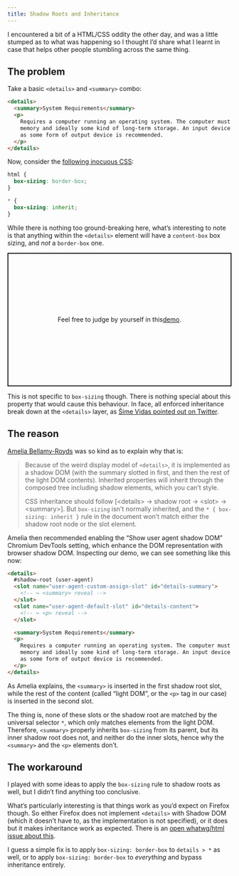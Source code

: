 ```yaml
---
title: Shadow Roots and Inheritance
---
```


I encountered a bit of a HTML/CSS oddity the other day, and was a little stumped as to what was happening so I thought I’d share what I learnt in case that helps other people stumbling across the same thing.

## The problem

Take a basic `<details>` and `<summary>` combo:

```html
<details>
  <summary>System Requirements</summary>
  <p>
    Requires a computer running an operating system. The computer must have some
    memory and ideally some kind of long-term storage. An input device as well
    as some form of output device is recommended.
  </p>
</details>
```

Now, consider the [following inocuous CSS](https://css-tricks.com/inheriting-box-sizing-probably-slightly-better-best-practice/):

```css
html {
  box-sizing: border-box;
}

* {
  box-sizing: inherit;
}
```

While there is nothing too ground-breaking here, what’s interesting to note is that anything within the `<details>` element will have a `content-box` box sizing, and _not_ a `border-box` one.

<p class="codepen" data-height="300" data-default-tab="html,result" data-slug-hash="KKmONwP" data-user="KittyGiraudel" style="height: 300px; box-sizing: border-box; display: flex; align-items: center; justify-content: center; border: 2px solid; margin: 1em 0; padding: 1em;">
  Feel free to judge by yourself in this <a href="https://codepen.io/KittyGiraudel/pen/KKmONwP">demo</a>.
</p>

This is not specific to `box-sizing` though. There is nothing special about this property that would cause this behaviour. In face, all enforced inheritance break down at the `<details>` layer, as [Šime Vidas pointed out on Twitter](https://twitter.com/simevidas/status/1428503137816612871?s=20).

## The reason

[Amelia Bellamy-Royds](https://twitter.com/AmeliasBrain/status/1428762631725326339?s=20) was so kind as to explain why that is:

> Because of the weird display model of `<details>`, it is implemented as a shadow DOM (with the summary slotted in first, and then the rest of the light DOM contents). Inherited properties will inherit through the composed tree including shadow elements, which you can’t style.
>
> CSS inheritance should follow [&lt;details> → shadow root → &lt;slot> → &lt;summary>]. But `box-sizing` isn't normally inherited, and the `* { box-sizing: inherit }` rule in the document won’t match either the shadow root node or the slot element.

Amelia then recommended enabling the “Show user agent shadow DOM” Chromium DevTools setting, which enhance the DOM representation with browser shadow DOM. Inspecting our demo, we can see something like this now:

```html
<details>
  #shadow-root (user-agent)
  <slot name="user-agent-custom-assign-slot" id="details-summary">
    <!-- ↪ <summary> reveal -->
  </slot>
  <slot name="user-agent-default-slot" id="details-content">
    <!-- ↪ <p> reveal -->
  </slot>

  <summary>System Requirements</summary>
  <p>
    Requires a computer running an operating system. The computer must have some
    memory and ideally some kind of long-term storage. An input device as well
    as some form of output device is recommended.
  </p>
</details>
```

As Amelia explains, the `<summary>` is inserted in the first shadow root slot, while the rest of the content (called “light DOM”, or the `<p>` tag in our case) is inserted in the second slot.

The thing is, none of these slots or the shadow root are matched by the universal selector `*`, which only matches elements from the light DOM. Therefore, `<summary>` properly inherits `box-sizing` from its parent, but its inner shadow root does not, and neither do the inner slots, hence why the `<summary>` and the `<p>` elements don’t.

## The workaround

I played with some ideas to apply the `box-sizing` rule to shadow roots as well, but I didn’t find anything too conclusive.

What’s particularly interesting is that things work as you’d expect on Firefox though. So either Firefox does not implement `<details>` with Shadow DOM (which it doesn’t have to, as the implementation is not specified), or it does but it makes inheritance work as expected. There is an [open whatwg/html issue about this](https://github.com/whatwg/html/issues/3748).

I guess a simple fix is to apply `box-sizing: border-box` to `details > *` as well, or to apply `box-sizing: border-box` to _everything_ and bypass inheritance entirely.
